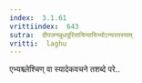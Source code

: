 ```yaml
---
index:  3.1.61
vrittiindex:  643
sutra:  दीपजनबुधपूरितायिप्यायिभ्योऽन्यरतस्याम्
vritti:  laghu 
---
```


एभ्यश्च्लेश्चिण् वा स्यादेकवचने तशब्दे परे..

